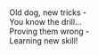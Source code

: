  <br> Old dog, new tricks - 
 <br> You know the drill...
 <br> Proving them wrong - 
 <br> Learning new skill!

<!---
b0Rn2bL8/b0Rn2bL8 is a ✨ special ✨ repository because its `README.md` (this file) appears on your GitHub profile.
You can click the Preview link to take a look at your changes.
--->
